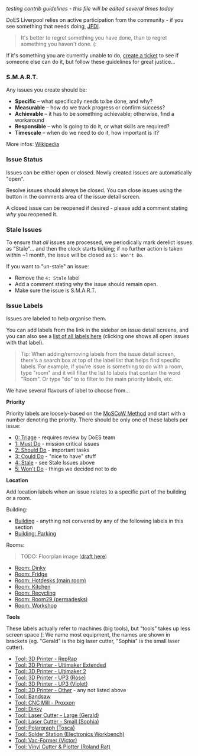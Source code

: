 _testing contrib guidelines - this file will be edited several times today_

DoES Liverpool relies on active participation from the community - if you see something that needs doing, [JFDI](http://www.urbandictionary.com/define.php?term=JFDI).

> It's better to regret something you have done, than to regret something you haven't done. (:

If it's something you are currently unable to do, [create a ticket](https://github.com/DoESLiverpool/somebody-should/issues/new) to see if someone else can do it, but follow these guidelines for great justice...

### S.M.A.R.T.

Any issues you create should be:

* **Specific** – what specifically needs to be done, and why?
* **Measurable** – how do we track progress or confirm success?
* **Achievable** – it has to be something achievable; otherwise, find a workaround
* **Responsible** – who is going to do it, or what skills are required?
* **Timescale** – when do we need to do it, how important is it?

More infos: [Wikipedia](https://en.wikipedia.org/wiki/SMART_criteria)

### Issue Status

Issues can be either open or closed. Newly created issues are automatically "open".

Resolve issues should always be closed. You can close issues using the button in the comments area of the issue detail screen.

A closed issue can be reopened if desired - please add a comment stating _why_ you reopened it.

### Stale Issues

To ensure that _all_ issues are processed, we periodically mark derelict issues as "Stale"... and then the clock starts ticking; if no further action is taken within ~1 month, the issue will be closed as `5: Won't Do`.

If you want to "un-stale" an issue:

* Remove the `4: Stale` label
* Add a comment stating why the issue should remain open.
* Make sure the issue is S.M.A.R.T.

### Issue Labels

Issues are labeled to help organise them.

You can add labels from the link in the sidebar on issue detail screens, and you can also see a [list of all labels here](https://github.com/DoESLiverpool/somebody-should/labels) (clicking one shows all open issues with that label).

> Tip: When adding/removing labels from the issue detail screen, there's a search box at top of the label list that helps find specific labels. For example, if you're issue is something to do with a room, type "room" and it will filter the list to labels that contain the word "Room". Or type "do" to to filter to the main priority labels, etc.

We have several flavours of label to choose from...

**Priority**

Priority labels are loosely-based on the [MoSCoW Method](https://en.wikipedia.org/wiki/MoSCoW_method) and start with a number denoting the priority. There should be only one of these labels per issue:

* [0: Triage](https://github.com/DoESLiverpool/somebody-should/labels/0%3A%20Triage) - requires review by DoES team
* [1: Must Do](https://github.com/DoESLiverpool/somebody-should/labels/1%3A%20Must%20Do) - mission critical issues
* [2: Should Do](https://github.com/DoESLiverpool/somebody-should/labels/2%3A%20Should%20Do) - important tasks
* [3: Could Do](https://github.com/DoESLiverpool/somebody-should/labels/3%3A%20Could%20Do) - "nice to have" stuff
* [4: Stale](https://github.com/DoESLiverpool/somebody-should/labels/4%3A%20Stale) - see Stale Issues above
* [5: Won't Do](https://github.com/DoESLiverpool/somebody-should/labels/5%3A%20Won%27t%20Do) - things we decided not to do

**Location**

Add location labels when an issue relates to a specific part of the building or a room.

Building:

* [Building](https://github.com/DoESLiverpool/somebody-should/labels/Building) - anything not convered by any of the following labels in this section
* [Building: Parking](https://github.com/DoESLiverpool/somebody-should/labels/Building%3A%20Parking)

Rooms:

> TODO: Floorplan image ([draft here](https://github.com/DoESLiverpool/somebody-should/issues/432#issuecomment-298172301))

* [Room: Dinky](https://github.com/DoESLiverpool/somebody-should/labels/Room%3A%20Dinky)
* [Room: Fridge](https://github.com/DoESLiverpool/somebody-should/labels/Room%3A%20Fridge)
* [Room: Hotdesks (main room)](https://github.com/DoESLiverpool/somebody-should/labels/Room%3A%20Hotdesks%20%28main%20room%29)
* [Room: Kitchen](https://github.com/DoESLiverpool/somebody-should/labels/Room%3A%20Kitchen)
* [Room: Recycling](https://github.com/DoESLiverpool/somebody-should/labels/Room%3A%20Recycling)
* [Room: Room29 (permadesks)](https://github.com/DoESLiverpool/somebody-should/labels/Room%3A%20Room29%20%28Permadesks%29)
* [Room: Workshop](https://github.com/DoESLiverpool/somebody-should/labels/Room%3A%20Workshop)

**Tools**

These labels actually refer to machines (big tools), but "tools" takes up less screen space (: We name most equipment, the names are shown in brackets (eg. "Gerald" is the big laser cutter, "Sophia" is the small laser cutter).

* [Tool: 3D Printer - RepRap](https://github.com/DoESLiverpool/somebody-should/labels/Tool%3A%203D%20Printer%20-%20RepRap)
* [Tool: 3D Printer - Ultimaker Extended](https://github.com/DoESLiverpool/somebody-should/labels/Tool%3A%203D%20Printer%20-%20Ultimaker%20Extended)
* [Tool: 3D Printer - Ultimaker 2](https://github.com/DoESLiverpool/somebody-should/labels/Tool%3A%203D%20Printer%20-%20Ultimaker%202)
* [Tool: 3D Printer - UP3 (Rose)](https://github.com/DoESLiverpool/somebody-should/labels/Tool%3A%203D%20Printer%20-%20UP3%20%28Rose%29)
* [Tool: 3D Printer - UP3 (Violet)](https://github.com/DoESLiverpool/somebody-should/labels/Tool%3A%203D%20Printer%20-%20UP3%20%28Violet%29)
* [Tool: 3D Printer - Other](https://github.com/DoESLiverpool/somebody-should/labels/Tool%3A%203D%20Printer%20-%20Other) - any not listed above
* [Tool: Bandsaw](https://github.com/DoESLiverpool/somebody-should/labels/Tool%3A%20Bandsaw)
* [Tool: CNC Mill - Proxxon](https://github.com/DoESLiverpool/somebody-should/labels/Tool%3A%20CNC%20Mill%20-%20Proxxon)
* [Tool: Dinky](https://github.com/DoESLiverpool/somebody-should/labels/Tool%3A%20Dinky)
* [Tool: Laser Cutter - Large (Gerald)](https://github.com/DoESLiverpool/somebody-should/labels/Tool%3A%20Laser%20Cutter%20-%20Large%20%28Gerald%29)
* [Tool: Laser Cutter - Small (Sophia)](https://github.com/DoESLiverpool/somebody-should/labels/Tool%3A%20Laser%20Cutter%20-%20Small%20%28Sophia%29)
* [Tool: Polargraph (Tosca)](https://github.com/DoESLiverpool/somebody-should/labels/Tool%3A%20Polargraph%20%28Tosca%29)
* [Tool: Solder Station (Electronics Workbench)](https://github.com/DoESLiverpool/somebody-should/labels/Tool%3A%20Solder%20Station%20%28Electronics%20Workbench%29)
* [Tool: Vac-Former (Victor)](https://github.com/DoESLiverpool/somebody-should/labels/Tool%3A%20Vac-Former%20%28Victor%29)
* [Tool: Vinyl Cutter & Plotter (Roland Rat)](https://github.com/DoESLiverpool/somebody-should/labels/Tool%3A%20Vinyl%20Cutter%20%26%20Plotter%20%28Roland%20Rat%29)
